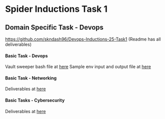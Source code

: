# Spider Inductions Task 1

## Domain Specific Task - Devops
https://github.com/skndash96/Devops-Inductions-25-Task1
(Readme has all deliverables)

#### Basic Task - Devops
Vault sweeper bash file at [here](https://github.com/skndash96/dashskndash_spider_t1/tree/main/devops_basic/vault_sweeper.sh)
Sample env input and output file at [here](https://github.com/skndash96/dashskndash_spider_t1/tree/main/devops_basic/sample_env.txt)

#### Basic Task - Networking
Deliverables at [here](https://github.com/skndash96/dashskndash_spider_t1/tree/main/networking_basic/README.md)

#### Basic Tasks - Cybersecurity
Deliverables at [here](https://github.com/skndash96/dashskndash_spider_t1/tree/main/cybersecurity_basic/README.md)
